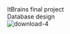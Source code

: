 <dl>
  <dt>ItBrains final project</dt>

  <dt>Database design</dt>
  <img src="https://i.ibb.co/hCmzp0f/download-4.png" alt="download-4" border="0">
</dl>

